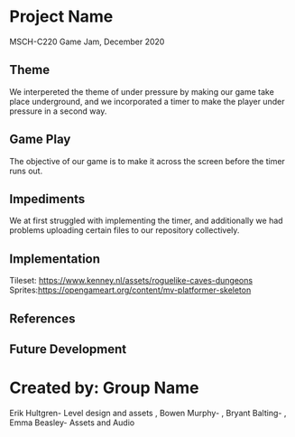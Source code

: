 # Project Name
MSCH-C220 Game Jam, December 2020

## Theme
We interpereted the theme of under pressure by making our game take place underground, and we incorporated a timer to make the player under pressure in a second way.

## Game Play
The objective of our game is to make it across the screen before the timer runs out.

## Impediments
We at first struggled with implementing the timer, and additionally we had problems uploading certain files to our repository collectively.

## Implementation

Tileset: https://www.kenney.nl/assets/roguelike-caves-dungeons
Sprites:https://opengameart.org/content/mv-platformer-skeleton

## References

## Future Development

# Created by: Group Name
Erik Hultgren- Level design and assets
, Bowen Murphy-
, Bryant Balting-
, Emma Beasley- Assets and Audio
